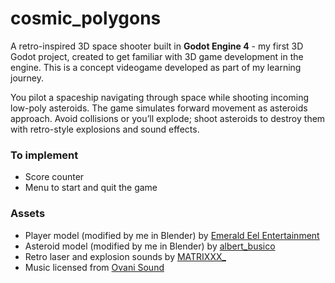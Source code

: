 # cosmic_polygons

A retro-inspired 3D space shooter built in **Godot Engine 4** - my first 3D Godot project, created to get familiar with 3D game development in the engine. This is a concept videogame developed as part of my learning journey.

You pilot a spaceship navigating through space while shooting incoming low-poly asteroids. The game simulates forward movement as asteroids approach. Avoid collisions or you’ll explode; shoot asteroids to destroy them with retro-style explosions and sound effects.

### To implement

- Score counter  
- Menu to start and quit the game

### Assets

- Player model (modified by me in Blender) by [Emerald Eel Entertainment](https://emerald-eel-entertainment.itch.io/low-poly-spaceship-asset-pack-001)  
- Asteroid model (modified by me in Blender) by [albert_busico](https://sketchfab.com/3d-models/ps1-style-low-poly-asteroids-994740be63754d76ad4988f05f9cd6f1)  
- Retro laser and explosion sounds by [MATRIXXX_](https://freesound.org/people/MATRIXXX_/)  
- Music licensed from [Ovani Sound](https://ovanisound.com/)
